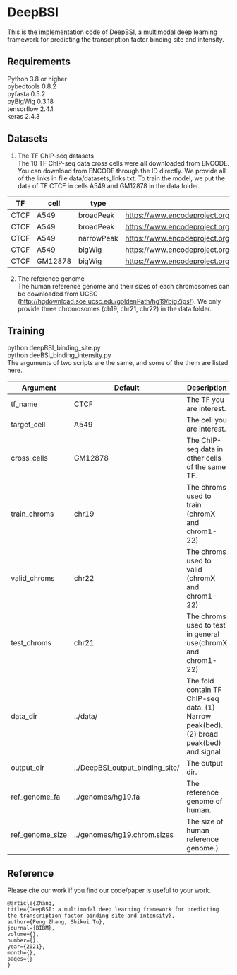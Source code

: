 # DeepBSI

This is the implementation code of DeepBSI, a multimodal deep learning framework for predicting the transcription factor binding site and intensity.   


## Requirements
Python 3.8 or higher  
pybedtools 0.8.2  
pyfasta 0.5.2   
pyBigWig 0.3.18   
tensorflow 2.4.1    
keras 2.4.3  

## Datasets
1. The TF ChIP-seq datasets   
The 10 TF ChIP-seq data cross cells were all downloaded from ENCODE. You can download from ENCODE through the ID directly. We provide all of the links in file data/datasets_links.txt. To train the model, we put the data of TF CTCF in cells A549 and GM12878 in the data folder.


|TF | cell | type | links |
|---|---|---|---|
|CTCF | A549 | broadPeak | https://www.encodeproject.org/files/ENCFF001XLL/@@download/ENCFF001XLL.bed.gz|
|CTCF | A549 | broadPeak | https://www.encodeproject.org/files/ENCFF001XLN/@@download/ENCFF001XLN.bed.gz|
|CTCF | A549 | narrowPeak | https://www.encodeproject.org/files/ENCFF002DBU/@@download/ENCFF002DBU.bed.gz|
|CTCF | A549 | bigWig | https://www.encodeproject.org/files/ENCFF413SFF/@@download/ENCFF413SFF.bigWig|
|CTCF | GM12878 | bigWig | https://www.encodeproject.org/files/ENCFF886KRA/@@download/ENCFF886KRA.bigWig|

2. The reference genome     
The human reference genome and their sizes of each chromosomes can be downloaded from UCSC (http://hgdownload.soe.ucsc.edu/goldenPath/hg19/bigZips/). We only provide three chromosomes (ch19, chr21, chr22) in the data folder.


## Training
python deepBSI_binding_site.py    
python deeBSI_binding_intensity.py    
The arguments of two scripts are the same, and some of the them are listed here.

|Argument|Default|Description|
|---|---|----|
| tf_name|  CTCF|  The TF you are interest. |
| target_cell|  A549|  The cell you are interest. |
| cross_cells|  GM12878|  The ChIP-seq data in other cells of the same TF. |
| train_chroms|  chr19|  The chroms used to train (chromX and chrom1-22) |
| valid_chroms|  chr22|  The chroms used to valid (chromX and chrom1-22) |
| test_chroms|  chr21|  The chroms used to test in general use(chromX and chrom1-22) |
| data_dir|  ../data/|  The fold contain TF ChIP-seq data. (1) Narrow peak(bed). (2) broad peak(bed) and signal  |values(bigwig)
| output_dir|  ../DeepBSI_output_binding_site/|  The output dir. |
| ref_genome_fa|  ../genomes/hg19.fa|  The reference genome of human. |
| ref_genome_size|  ../genomes/hg19.chrom.sizes|  The size of human reference genome.) |



## Reference
Please cite our work if you find our code/paper is useful to your work.

```   
@article{Zhang, 
title={DeepBSI: a multimodal deep learning framework for predicting the transcription factor binding site and intensity}, 
author={Peng Zhang, Shikui Tu}, 
journal={BIBM}, 
volume={}, 
number={}, 
year={2021}, 
month={}, 
pages={} 
}
```

